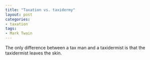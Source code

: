 ```yaml
---
title: "Taxation vs. taxidermy"
layout: post
categories:
- taxation
tags:
- Mark Twain
---
```


The only difference between a tax man and a taxidermist is that the taxidermist leaves the skin.